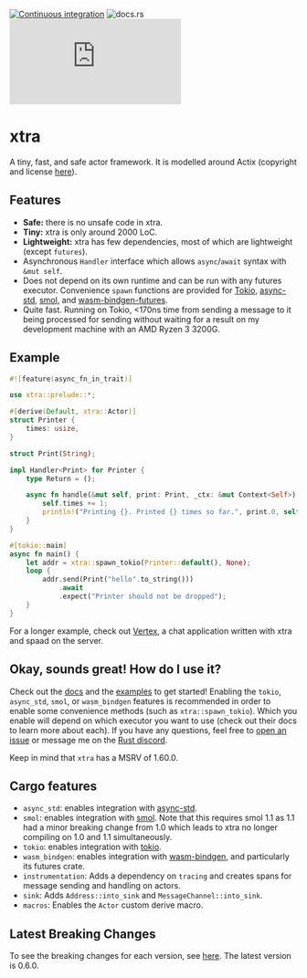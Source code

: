 [![Continuous integration](https://github.com/Restioson/xtra/actions/workflows/ci.yml/badge.svg)](https://github.com/Restioson/xtra/actions/workflows/ci.yml)
![docs.rs](https://img.shields.io/docsrs/xtra)
![Matrix](https://img.shields.io/matrix/xtra-community:matrix.org)

# xtra

A tiny, fast, and safe actor framework. It is modelled around Actix (copyright and license [here](https://github.com/Restioson/xtra/blob/master/LICENSE-ACTIX)).

## Features

- **Safe:** there is no unsafe code in xtra.
- **Tiny:** xtra is only around 2000 LoC.
- **Lightweight:** xtra has few dependencies, most of which are lightweight (except `futures`).
- Asynchronous `Handler` interface which allows `async`/`await` syntax with `&mut self`.
- Does not depend on its own runtime and can be run with any futures executor. Convenience `spawn` functions are provided
  for [Tokio](https://tokio.rs/), [async-std](https://async.rs/), [smol](https://github.com/stjepang/smol), and 
  [wasm-bindgen-futures](https://rustwasm.github.io/wasm-bindgen/api/wasm_bindgen_futures/).
- Quite fast. Running on Tokio, <170ns time from sending a message to it being processed for sending without waiting for a 
result on my development machine with an AMD Ryzen 3 3200G.

## Example
```rust
#![feature(async_fn_in_trait)]

use xtra::prelude::*;

#[derive(Default, xtra::Actor)]
struct Printer {
    times: usize,
}

struct Print(String);

impl Handler<Print> for Printer {
    type Return = ();

    async fn handle(&mut self, print: Print, _ctx: &mut Context<Self>) {
        self.times += 1;
        println!("Printing {}. Printed {} times so far.", print.0, self.times);
    }
}

#[tokio::main]
async fn main() {
    let addr = xtra::spawn_tokio(Printer::default(), None);
    loop {
        addr.send(Print("hello".to_string()))
            .await
            .expect("Printer should not be dropped");
    }
}

```

For a longer example, check out [Vertex](https://github.com/Restioson/vertex/tree/development), a chat application written with xtra and spaad on the server.

## Okay, sounds great! How do I use it?

Check out the [docs](https://docs.rs/xtra) and the [examples](https://github.com/Restioson/xtra/blob/master/examples) to get started!
Enabling the `tokio`, `async_std`, `smol`, or `wasm_bindgen` features is recommended in order to enable some  convenience methods (such as `xtra::spawn_tokio`).
Which you enable will depend on which executor you want to use (check out their docs to learn more about each).
If you have any questions, feel free to [open an issue](https://github.com/Restioson/xtra/issues/new) or message me on the [Rust discord](https://bit.ly/rust-community).

Keep in mind that `xtra` has a MSRV of 1.60.0.

## Cargo features

- `async_std`: enables integration with [async-std](https://async.rs/).
- `smol`: enables integration with [smol](https://github.com/smol-rs/smol).
  Note that this requires smol 1.1 as 1.1 had a minor breaking change from 1.0 which leads to xtra no longer compiling on 1.0 and 1.1 simultaneously.
- `tokio`: enables integration with [tokio](https://tokio.rs).
- `wasm_bindgen`: enables integration with [wasm-bindgen](https://github.com/rustwasm/wasm-bindgen), and particularly its futures crate.
- `instrumentation`: Adds a dependency on `tracing` and creates spans for message sending and handling on actors.
- `sink`: Adds `Address::into_sink` and `MessageChannel::into_sink`.
- `macros`: Enables the `Actor` custom derive macro.

## Latest Breaking Changes

To see the breaking changes for each version, see [here](https://github.com/Restioson/xtra/blob/master/BREAKING-CHANGES.md).
The latest version is 0.6.0.
